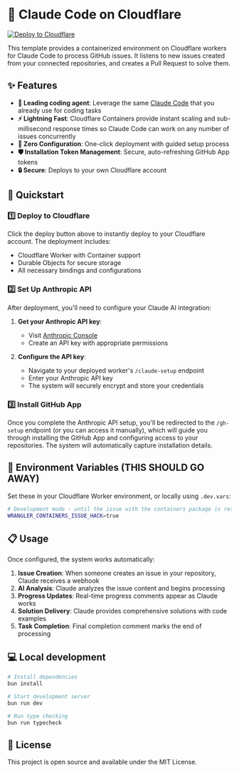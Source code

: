 # 🤖 Claude Code on Cloudflare

[![Deploy to Cloudflare](https://deploy.workers.cloudflare.com/button)](https://deploy.workers.cloudflare.com/?url=https://github.com/ghostwriternr/claude-code-containers)

This template provides a containerized environment on Cloudflare workers for Claude Code to process GitHub issues. It listens to new issues created from your connected repositories, and creates a Pull Request to solve them.

## ✨ Features

- **🔌 Leading coding agent**: Leverage the same [Claude Code](https://claude.ai/code) that you already use for coding tasks
- **⚡ Lightning Fast**: Cloudflare Containers provide instant scaling and sub-millisecond response times so Claude Code can work on any number of issues concurrently
- **🔧 Zero Configuration**: One-click deployment with guided setup process
- **🛡️ Installation Token Management**: Secure, auto-refreshing GitHub App tokens
- **🔒 Secure**: Deploys to your own Cloudflare account

## 🚀 Quickstart

### 1️⃣ Deploy to Cloudflare

Click the deploy button above to instantly deploy to your Cloudflare account. The deployment includes:
- Cloudflare Worker with Container support
- Durable Objects for secure storage
- All necessary bindings and configurations

### 2️⃣ Set Up Anthropic API

After deployment, you'll need to configure your Claude AI integration:

1. **Get your Anthropic API key**:
   - Visit [Anthropic Console](https://console.anthropic.com/)
   - Create an API key with appropriate permissions

2. **Configure the API key**:
   - Navigate to your deployed worker's `/claude-setup` endpoint
   - Enter your Anthropic API key
   - The system will securely encrypt and store your credentials

### 3️⃣ Install GitHub App

Once you complete the Anthropic API setup, you'll be redirected to the `/gh-setup` endpoint (or you can access it manually), which will guide you through installing the GitHub App and configuring access to your repositories. The system will automatically capture installation details.

## 🔧 Environment Variables (THIS SHOULD GO AWAY)

Set these in your Cloudflare Worker environment, or locally using `.dev.vars`:

```bash
# Development mode - until the issue with the containers package is resolved, manually run the container and get the worker to connect to it.
WRANGLER_CONTAINERS_ISSUE_HACK=true
```

## 📋 Usage

Once configured, the system works automatically:

1. **Issue Creation**: When someone creates an issue in your repository, Claude receives a webhook
2. **AI Analysis**: Claude analyzes the issue content and begins processing
3. **Progress Updates**: Real-time progress comments appear as Claude works
4. **Solution Delivery**: Claude provides comprehensive solutions with code examples
5. **Task Completion**: Final completion comment marks the end of processing

## 💻 Local development

```bash
# Install dependencies
bun install

# Start development server
bun run dev

# Run type checking
bun run typecheck
```

## 📄 License

This project is open source and available under the MIT License.
